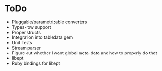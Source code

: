 ToDo
====

* Pluggable/parametrizable converters
* Types-row support
* Proper structs
* Integration into tabledata gem
* Unit Tests
* Stream parser
* Figure out whether I want global meta-data and how to properly do that
* libept
* Ruby bindings for libept
